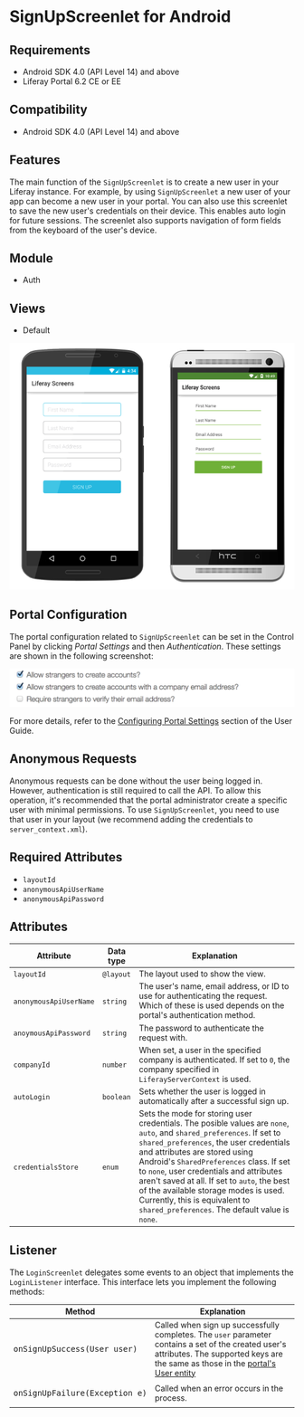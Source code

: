 # SignUpScreenlet for Android

## Requirements

- Android SDK 4.0 (API Level 14) and above
- Liferay Portal 6.2 CE or EE

## Compatibility

- Android SDK 4.0 (API Level 14) and above

## Features

The main function of the `SignUpScreenlet` is to create a new user in your Liferay instance. For example, by using `SignUpScreenlet` a new user of your app can become a new user in your portal. You can also use this screenlet to save the new user's credentials on their device. This enables auto login for future sessions. The screenlet also supports navigation of form fields from the keyboard of the user's device.

## Module

- Auth

## Views

- Default

![The `SignUpScreenlet` with the Default and Material viewsets.](images/signup.png)

## Portal Configuration

The portal configuration related to `SignUpScreenlet` can be set in the Control Panel by clicking *Portal Settings* and then *Authentication*. These settings are shown in the following screenshot:

![The portal's authentication settings.](../../ios/Documentation/Images/portal-signup.png)

For more details, refer to the [Configuring Portal Settings](https://dev.liferay.com/discover/portal/-/knowledge_base/6-2/configuring-portal-settings) section of the User Guide.

## Anonymous Requests

Anonymous requests can be done without the user being logged in. However, authentication is still required to call the API. To allow this operation, it's recommended that the portal administrator create a specific user with minimal permissions. To use `SignUpScreenlet`, you need to use that user in your layout (we recommend adding the credentials to `server_context.xml`).

## Required Attributes

- `layoutId`
- `anonymousApiUserName`
- `anonymousApiPassword`

## Attributes

| Attribute | Data type | Explanation |
|-----------|-----------|-------------| 
| `layoutId` | `@layout` | The layout used to show the view.|
| `anonymousApiUserName` | `string` | The user's name, email address, or ID to use for authenticating the request. Which of these is used depends on the portal's authentication method. |
| `anoymousApiPassword` | `string` | The password to authenticate the request with. |
| `companyId` | `number` | When set, a user in the specified company is authenticated. If set to `0`, the company specified in `LiferayServerContext` is used. |
| `autoLogin` | `boolean` | Sets whether the user is logged in automatically after a successful sign up. |
| `credentialsStore` | `enum` | Sets the mode for storing user credentials. The posible values are `none`, `auto`, and `shared_preferences`. If set to `shared_preferences`, the user credentials and attributes are stored using Android's `SharedPreferences` class. If set to `none`, user credentials and attributes aren't saved at all. If set to `auto`, the best of the available storage modes is used. Currently, this is equivalent to `shared_preferences`. The default value is `none`. |

## Listener

The `LoginScreenlet` delegates some events to an object that implements the `LoginListener` interface. This interface lets you implement the following methods:

| Method | Explanation |
|-----------|-------------| 
|  <pre>onSignUpSuccess(User user)</pre> | Called when sign up successfully completes. The `user` parameter contains a set of the created user's attributes. The supported keys are the same as those in the [portal's User entity](https://github.com/liferay/liferay-portal/blob/6.2.x/portal-impl/src/com/liferay/portal/service.xml#L2227) |
|  <pre>onSignUpFailure(Exception e)</pre> | Called when an error occurs in the process. |
